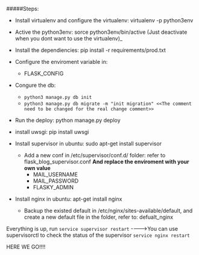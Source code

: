 #####Steps:
  * Install virtualenv and configure the virtualenv: virtualenv -p <python3 path> python3env
  * Active the python3env: sorce python3env/bin/active (Just deactivate when you dont want to use the virtualenv)_
  * Install the dependiencies: pip install -r requirements/prod.txt
  * Configure the enviroment variable in:
    - FLASK_CONFIG

  * Congure the db: 
    - ```python3 manage.py db init```
    - ```python3 manage.py db migrate -m "init migration" <<The comment need to be changed for the real change comment>>```

  * Run the deploy: python manage.py deploy
  * install uwsgi: pip install uwsgi

  * Install supervisor in ubuntu: sudo apt-get install supervisor
    * Add a new conf in /etc/supervisor/conf.d/ folder: refer to flask_blog_supervisor.conf
      **And replace the enviroment with your own value**
        - MAIL_USERNAME
        - MAIL_PASSWORD 
        - FLASKY_ADMIN

  * Install nginx in ubuntu: apt-get install nginx
    * Backup the existed default in /etc/nginx/sites-available/default, and create a new default file in the folder, refer to: defualt_nginx

  Everything is up, run 
    ```service supervisor restart``` ---->You can use supervisorctl to check the status of the supervisor
    ```service nginx restart```

  HERE WE GO!!!!